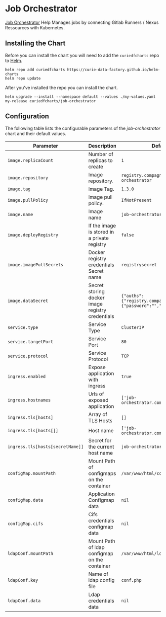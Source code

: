 # Job Orchestrator

[Job Orchestrator](https://github.com/curie-data-factory/job-orchestrator) Help Manages jobs by connecting Gitlab Runners / Nexus Ressources with Kubernetes.

## Installing the Chart

Before you can install the chart you will need to add the `curiedfcharts` repo to [Helm](https://helm.sh/).

```shell
helm repo add curiedfcharts https://curie-data-factory.github.io/helm-charts
helm repo update
```

After you've installed the repo you can install the chart.

```shell
helm upgrade --install --namespace default --values ./my-values.yaml my-release curiedfcharts/job-orchestrator
```

## Configuration

The following table lists the configurable parameters of the _job-orchestrator_ chart and their default values.

| Parameter                        | Description                                      | Default                                                             |
|----------------------------------|--------------------------------------------------|---------------------------------------------------------------------|
| `image.replicaCount`             | Number of replicas to create                     | `1`                                                                 |
| `image.repository`               | Image repository.                                | `registry.compagny.com/job-orchestrator`                            |
| `image.tag`                      | Image Tag.                                       | `1.3.0`                                                             |
| `image.pullPolicy`               | Image pull policy.                               | `IfNotPresent`                                                      |
| `image.name`                     | Image name                                       | `job-orchestrator`                                                  |
| `image.deployRegistry`           | If the image is stored in a private registry     | `false`                                                             |
| `image.imagePullSecrets`         | Docker registry credentials Secret name          | `registrysecret`                                                    |
| `image.dataSecret`               | Secret storing docker image registry credentials | `{"auths":{"registry.compagny.com":{"password":"","username":""}}}` |
| `service.type`                   | Service Type                                     | `ClusterIP`                                                         |
| `service.targetPort`             | Service Port                                     | `80`                                                                |
| `service.protocol`               | Service Protocol                                 | `TCP`                                                               |
| `ingress.enabled`                | Expose application with ingress                  | `true`                                                              |
| `ingress.hostnames`              | Urls of exposed application                      | `['job-orchestrator.company.com']`                                  |
| `ingress.tls[hosts]`             | Array of TLS Hosts                               | `[]`                                                                |
| `ingress.tls[hosts[]]`           | Host name                                        | `['job-orchestrator.company.com']`                                  |
| `ingress.tls[hosts[secretName]]` | Secret for the current host name                 | `job-orchestrator`                                                  |
| `configMap.mountPath`            | Mount Path of configmaps on the container        | `/var/www/html/conf/`                                               |
| `configMap.data`                 | Application Configmap data                       | `nil`                                                               |
| `configMap.cifs`                 | Cifs credentials configmap data                  | `nil`                                                               |
| `ldapConf.mountPath`             | Mount Path of ldap configmap on the container    | `/var/www/html/ldapconf/`                                           |
| `ldapConf.key`                   | Name of ldap config file                         | `conf.php`                                                          |
| `ldapConf.data`                  | Ldap credentials data                            | `nil`                                                               |
